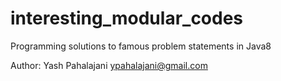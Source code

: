 # interesting_modular_codes
Programming solutions to famous problem statements in Java8

Author:
Yash Pahalajani
ypahalajani@gmail.com
